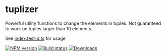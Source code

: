 tuplizer
===

Powerful utility functions to change the elements in tuples. Not guaranteed to work on tuples larger than 10 elements.

See [index.test-d.ts](index.test-d.ts) for usage

[![NPM version][npm-image]][npm-url]
[![Build status][travis-image]][travis-url]
[![Downloads][downloads-image]][downloads-url]

[npm-image]: https://img.shields.io/npm/v/tuplizer.svg?style=flat-square
[npm-url]: https://npmjs.org/package/tuplizer
[travis-image]: https://img.shields.io/travis/kolodny/tuplizer.svg?style=flat-square
[travis-url]: https://travis-ci.org/kolodny/tuplizer
[downloads-image]: http://img.shields.io/npm/dm/tuplizer.svg?style=flat-square
[downloads-url]: https://npmjs.org/package/tuplizer

